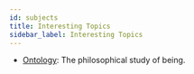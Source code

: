 ```yaml
---
id: subjects
title: Interesting Topics
sidebar_label: Interesting Topics
---
```


- [Ontology](https://en.wikipedia.org/wiki/Ontology): The philosophical study of being.
